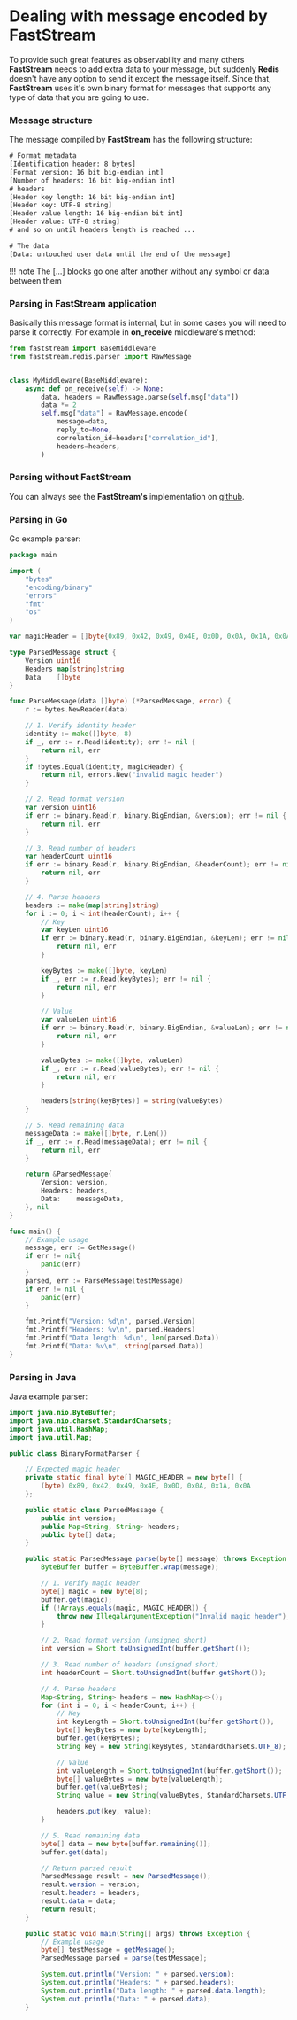 # Dealing with message encoded by FastStream

To provide such great features as observability and many others **FastStream** needs to add extra data to your message, but suddenly **Redis** doesn't have any option to send it except the message itself. Since that, **FastStream** uses it's own binary format for messages that supports any type of data that you are going to use.

### Message structure

The message compiled by **FastStream** has the following structure:

```txt
# Format metadata
[Identification header: 8 bytes]
[Format version: 16 bit big-endian int]
[Number of headers: 16 bit big-endian int]
# headers
[Header key length: 16 bit big-endian int]
[Header key: UTF-8 string]
[Header value length: 16 big-endian bit int]
[Header value: UTF-8 string]
# and so on until headers length is reached ...

# The data
[Data: untouched user data until the end of the message]

```

!!! note
    The [...] blocks go one after another without any symbol or data between them

### Parsing in FastStream application

Basically this message format is internal, but in some cases you will need to parse it correctly. For example in **on_receive** middleware's method:

```python
from faststream import BaseMiddleware
from faststream.redis.parser import RawMessage


class MyMiddleware(BaseMiddleware):
    async def on_receive(self) -> None:
        data, headers = RawMessage.parse(self.msg["data"])
        data *= 2
        self.msg["data"] = RawMessage.encode(
            message=data,
            reply_to=None,
            correlation_id=headers["correlation_id"],
            headers=headers,
        )
```

### Parsing without FastStream

You can always see the **FastStream's** implementation on [github](https://github.com/ag2ai/faststream).

### Parsing in Go

Go example parser:

```go
package main

import (
	"bytes"
	"encoding/binary"
	"errors"
	"fmt"
	"os"
)

var magicHeader = []byte{0x89, 0x42, 0x49, 0x4E, 0x0D, 0x0A, 0x1A, 0x0A}

type ParsedMessage struct {
	Version uint16
	Headers map[string]string
	Data    []byte
}

func ParseMessage(data []byte) (*ParsedMessage, error) {
	r := bytes.NewReader(data)

	// 1. Verify identity header
	identity := make([]byte, 8)
	if _, err := r.Read(identity); err != nil {
		return nil, err
	}
	if !bytes.Equal(identity, magicHeader) {
		return nil, errors.New("invalid magic header")
	}

	// 2. Read format version
	var version uint16
	if err := binary.Read(r, binary.BigEndian, &version); err != nil {
		return nil, err
	}

	// 3. Read number of headers
	var headerCount uint16
	if err := binary.Read(r, binary.BigEndian, &headerCount); err != nil {
		return nil, err
	}

	// 4. Parse headers
	headers := make(map[string]string)
	for i := 0; i < int(headerCount); i++ {
		// Key
		var keyLen uint16
		if err := binary.Read(r, binary.BigEndian, &keyLen); err != nil {
			return nil, err
		}

		keyBytes := make([]byte, keyLen)
		if _, err := r.Read(keyBytes); err != nil {
			return nil, err
		}

		// Value
		var valueLen uint16
		if err := binary.Read(r, binary.BigEndian, &valueLen); err != nil {
			return nil, err
		}

		valueBytes := make([]byte, valueLen)
		if _, err := r.Read(valueBytes); err != nil {
			return nil, err
		}

		headers[string(keyBytes)] = string(valueBytes)
	}

	// 5. Read remaining data
	messageData := make([]byte, r.Len())
	if _, err := r.Read(messageData); err != nil {
		return nil, err
	}

	return &ParsedMessage{
		Version: version,
		Headers: headers,
		Data:    messageData,
	}, nil
}

func main() {
	// Example usage
	message, err := GetMessage()
	if err != nil{
		panic(err)
	}
	parsed, err := ParseMessage(testMessage)
	if err != nil {
		panic(err)
	}

	fmt.Printf("Version: %d\n", parsed.Version)
	fmt.Printf("Headers: %v\n", parsed.Headers)
	fmt.Printf("Data length: %d\n", len(parsed.Data))
	fmt.Printf("Data: %v\n", string(parsed.Data))
}

```

### Parsing in Java

Java example parser:

```java
import java.nio.ByteBuffer;
import java.nio.charset.StandardCharsets;
import java.util.HashMap;
import java.util.Map;

public class BinaryFormatParser {

    // Expected magic header
    private static final byte[] MAGIC_HEADER = new byte[] {
        (byte) 0x89, 0x42, 0x49, 0x4E, 0x0D, 0x0A, 0x1A, 0x0A
    };

    public static class ParsedMessage {
        public int version;
        public Map<String, String> headers;
        public byte[] data;
    }

    public static ParsedMessage parse(byte[] message) throws Exception {
        ByteBuffer buffer = ByteBuffer.wrap(message);

        // 1. Verify magic header
        byte[] magic = new byte[8];
        buffer.get(magic);
        if (!Arrays.equals(magic, MAGIC_HEADER)) {
            throw new IllegalArgumentException("Invalid magic header");
        }

        // 2. Read format version (unsigned short)
        int version = Short.toUnsignedInt(buffer.getShort());

        // 3. Read number of headers (unsigned short)
        int headerCount = Short.toUnsignedInt(buffer.getShort());

        // 4. Parse headers
        Map<String, String> headers = new HashMap<>();
        for (int i = 0; i < headerCount; i++) {
            // Key
            int keyLength = Short.toUnsignedInt(buffer.getShort());
            byte[] keyBytes = new byte[keyLength];
            buffer.get(keyBytes);
            String key = new String(keyBytes, StandardCharsets.UTF_8);

            // Value
            int valueLength = Short.toUnsignedInt(buffer.getShort());
            byte[] valueBytes = new byte[valueLength];
            buffer.get(valueBytes);
            String value = new String(valueBytes, StandardCharsets.UTF_8);

            headers.put(key, value);
        }

        // 5. Read remaining data
        byte[] data = new byte[buffer.remaining()];
        buffer.get(data);

        // Return parsed result
        ParsedMessage result = new ParsedMessage();
        result.version = version;
        result.headers = headers;
        result.data = data;
        return result;
    }

    public static void main(String[] args) throws Exception {
        // Example usage
        byte[] testMessage = getMessage();
        ParsedMessage parsed = parse(testMessage);

        System.out.println("Version: " + parsed.version);
        System.out.println("Headers: " + parsed.headers);
        System.out.println("Data length: " + parsed.data.length);
        System.out.println("Data: " + parsed.data);
    }
```
